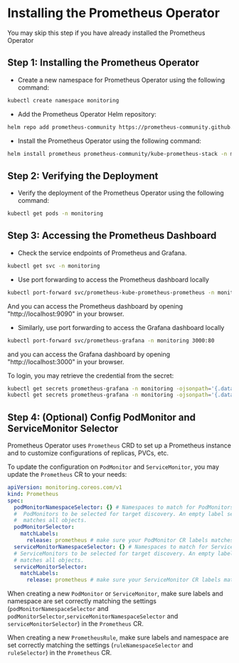 # Installing the Prometheus Operator

You may skip this step if you have already installed the Prometheus Operator

## Step 1: Installing the Prometheus Operator

- Create a new namespace for Prometheus Operator using the following command:

```bash
kubectl create namespace monitoring
```

- Add the Prometheus Operator Helm repository:

```bash
helm repo add prometheus-community https://prometheus-community.github.io/helm-charts
```

- Install the Prometheus Operator using the following command:

```bash
helm install prometheus prometheus-community/kube-prometheus-stack -n monitoring --create-namespace
```

## Step 2: Verifying the Deployment

- Verify the deployment of the Prometheus Operator using the following command:

```bash
kubectl get pods -n monitoring
```

## Step 3: Accessing the Prometheus Dashboard

- Check the service endpoints of Prometheus and Grafana.

```bash
kubectl get svc -n monitoring
```

- Use port forwarding to access the Prometheus dashboard locally

```bash
kubectl port-forward svc/prometheus-kube-prometheus-prometheus -n monitoring 9090:9090
```

And you can access the Prometheus dashboard by opening "http://localhost:9090" in your browser.

- Similarly, use port forwarding to access the Grafana dashboard locally

```bash
kubectl port-forward svc/prometheus-grafana -n monitoring 3000:80
```

and you can access the Grafana dashboard by opening "http://localhost:3000" in your browser.

To login, you may retrieve the credential from the secret:

```bash
kubectl get secrets prometheus-grafana -n monitoring -ojsonpath='{.data.admin-user}' | base64 -d
kubectl get secrets prometheus-grafana -n monitoring -ojsonpath='{.data.admin-password}' | base64 -d
```



## Step 4: (Optional) Config PodMonitor and ServiceMonitor Selector

Prometheus Operator uses `Prometheus` CRD to set up a Prometheus instance and to customize configurations of replicas, PVCs, etc.

To update the configuration on `PodMonitor` and `ServiceMonitor`, you may update the `Prometheus` CR to your needs:

```yaml
apiVersion: monitoring.coreos.com/v1
kind: Prometheus
spec:
  podMonitorNamespaceSelector: {} # Namespaces to match for PodMonitors discovery
  #  PodMonitors to be selected for target discovery. An empty label selector
  #  matches all objects.
  podMonitorSelector:
    matchLabels:
      release: prometheus # make sure your PodMonitor CR labels matches the selector
  serviceMonitorNamespaceSelector: {} # Namespaces to match for ServiceMonitors discovery
  # ServiceMonitors to be selected for target discovery. An empty label selector
  # matches all objects.
  serviceMonitorSelector:
    matchLabels:
      release: prometheus # make sure your ServiceMonitor CR labels matches the selector
```

When creating a new `PodMonitor` or `ServiceMonitor`, make sure labels and namespace are set correctly matching the settings (`podMonitorNamespaceSelector` and `podMonitorSelector`,`serviceMonitorNamespaceSelector` and `serviceMonitorSelector`) in the `Prometheus` CR.

When creating a new `PrometheusRule`, make sure labels and namespace are set correctly matching the settings (`ruleNamespaceSelector` and `ruleSelector`) in the `Prometheus` CR.
